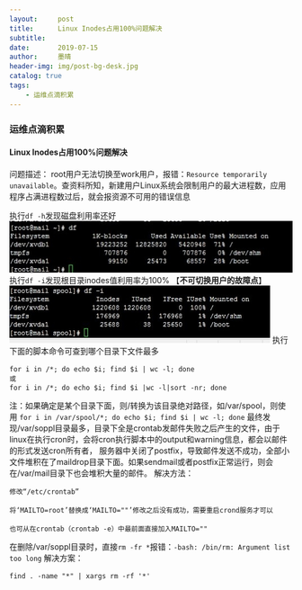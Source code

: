 ```yaml
---
layout:     post
title:      Linux Inodes占用100%问题解决
subtitle:   
date:       2019-07-15
author:     墨晴
header-img: img/post-bg-desk.jpg
catalog: true
tags:
    - 运维点滴积累
---
```

### 运维点滴积累
#### Linux Inodes占用100%问题解决
问题描述：
root用户无法切换至work用户，报错：`Resource temporarily unavailable`。查资料所知，新建用户Linux系统会限制用户的最大进程数，应用程序占满进程数过后，就会报资源不可用的错误信息

执行`df -h`发现磁盘利用率还好
![](img/disk.jpg)
执行`df -i`发现根目录inodes值利用率为100%       【**不可切换用户的故障点**】
![](img/node.jpg)
执行下面的脚本命令可查到哪个目录下文件最多
```
for i in /*; do echo $i; find $i | wc -l; done
或
for i in /*; do echo $i; find $i |wc -l|sort -nr; done
```
注：如果确定是某个目录下面，则/转换为该目录绝对路径，如/var/spool，则使用
`for i in /var/spool/*; do echo $i; find $i | wc -l; done`
最终发现/var/soppl目录最多，目录下全是crontab发邮件失败之后产生的文件，由于linux在执行cron时，会将cron执行脚本中的output和warning信息，都会以邮件的形式发送cron所有者， 服务器中关闭了postfix，导致邮件发送不成功，全部小文件堆积在了maildrop目录下面。如果sendmail或者postfix正常运行，则会在/var/mail目录下也会堆积大量的邮件。
解决方法：

```
修改“/etc/crontab”

将‘MAILTO=root’替换成‘MAILTO=""’修改之后没有成功，需要重启crond服务才可以

也可从在crontab（crontab -e）中最前面直接加入MAILTO=""
```
在删除/var/soppl目录时，直接`rm -fr *`报错：`-bash: /bin/rm: Argument list too long`
解决方案：
```
find . -name "*" | xargs rm -rf '*'
```